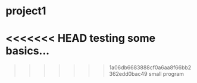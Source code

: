 # project1
<<<<<<< HEAD
testing some basics...
=======
>>>>>>> 1a06db6683888cf0a6aa8f66bb2362edd0bac49
small program
